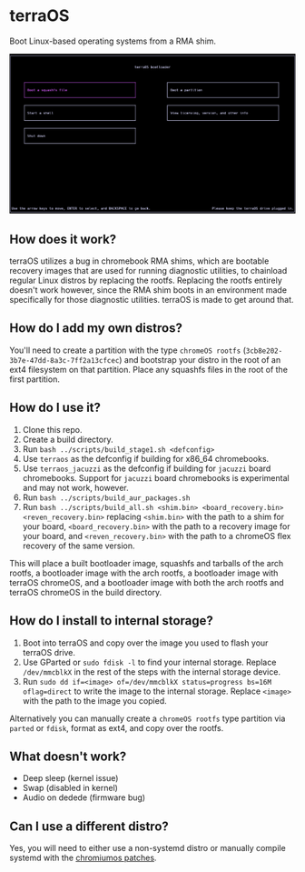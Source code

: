 # terraOS
Boot Linux-based operating systems from a RMA shim.

![Image of terraOS bootloader](preview.png)

## How does it work?
terraOS utilizes a bug in chromebook RMA shims, which are bootable recovery images that are used for running diagnostic utilities, to chainload regular Linux distros by replacing the rootfs. Replacing the rootfs entirely doesn't work however, since the RMA shim boots in an environment made specifically for those diagnostic utilities. terraOS is made to get around that. 

## How do I add my own distros?
You'll need to create a partition with the type `chromeOS rootfs` (`3cb8e202-3b7e-47dd-8a3c-7ff2a13cfcec`) and bootstrap your distro in the root of an ext4 filesystem on that partition. Place any squashfs files in the root of the first partition.

## How do I use it?
1. Clone this repo.
2. Create a build directory.
3. Run `bash ../scripts/build_stage1.sh <defconfig>`
  1. Use `terraos` as the defconfig if building for x86_64 chromebooks.
  2. Use `terraos_jacuzzi` as the defconfig if building for `jacuzzi` board chromebooks. Support for `jacuzzi` board chromebooks is experimental and may not work, however.
4. Run `bash ../scripts/build_aur_packages.sh`
5. Run `bash ../scripts/build_all.sh <shim.bin> <board_recovery.bin> <reven_recovery.bin>` replacing `<shim.bin>` with the path to a shim for your board, `<board_recovery.bin>` with the path to a recovery image for your board, and `<reven_recovery.bin>` with the path to a chromeOS flex recovery of the same version. 

This will place a built bootloader image, squashfs and tarballs of the arch rootfs, a bootloader image with the arch rootfs, a bootloader image with terraOS chromeOS, and a bootloader image with both the arch rootfs and terraOS chromeOS in the build directory.

## How do I install to internal storage?
1. Boot into terraOS and copy over the image you used to flash your terraOS drive.
2. Use GParted or `sudo fdisk -l` to find your internal storage. Replace `/dev/mmcblkX` in the rest of the steps with the internal storage device.
3. Run `sudo dd if=<image> of=/dev/mmcblkX status=progress bs=16M oflag=direct` to write the image to the internal storage. Replace `<image>` with the path to the image you copied.

Alternatively you can manually create a `chromeOS rootfs` type partition via `parted` or `fdisk`, format as ext4, and copy over the rootfs.

## What doesn't work?
- Deep sleep (kernel issue)
- Swap (disabled in kernel)
- Audio on dedede (firmware bug)

## Can I use a different distro?
Yes, you will need to either use a non-systemd distro or manually compile systemd with the [chromiumos patches](https://aur.archlinux.org/cgit/aur.git/tree/0002-Disable-mount_nofollow-for-ChromiumOS-kernels.patch?h=systemd-chromiumos).
